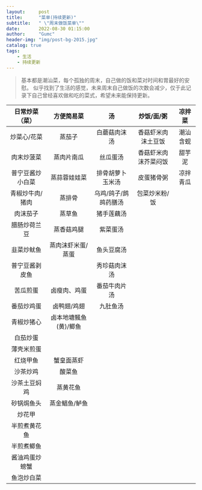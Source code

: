 ```yaml
---
layout:     post
title:      "菜单(持续更新)"
subtitle:   " \"周末做饭菜单\""
date:       2022-08-30 01:15:00
author:     "Gumc"
header-img: "img/post-bg-2015.jpg"
catalog: true
tags:
    - 生活
    - 持续更新
--- 
```


> 基本都是潮汕菜，每个孤独的周末，自己做的饭和菜对时间和胃最好的安慰。
> 似乎找到了生活的感觉，未来周末自己做饭的次数会减少，仅于此记录下自己曾经喜欢做和吃的菜式，希望未来能保持更新。

|  日常炒菜（菜）  |      方便简易菜       |          汤          |      炒饭/面/粥      |  凉拌菜  |
| :--------------: | :-------------------: | :------------------: | :------------------: | :------: |
|   炒菜心/花菜    |        蒸茄子         |     白蘑菇肉沫汤     |  香菇虾米肉沫土豆饭  | 潮汕含蚬 |
|    肉末炒菠菜    |      蒸肉片南瓜       |       丝瓜蛋汤       | 香菇虾米肉沫芥菜闷饭 |  甜芋泥  |
| 普宁豆酱炒小白菜 |     蒸蒜蓉娃娃菜      |   排骨胡萝卜玉米汤   |      皮蛋猪骨粥      | 凉拌青瓜 |
| 青椒炒牛肉/猪肉  |        蒸排骨         | 乌鸡/鸽子/鹧鸪药膳汤 |    包菜炒米粉/饭     |          |
|     肉沫茄子     |        蒸草鱼         |      猪手莲藕汤      |                      |          |
|   腊肠炒荷兰豆   |      蒸香菇鸡腿       |       紫菜蛋汤       |                      |          |
|    韭菜炒鱿鱼    |   蒸肉沫虾米蛋/蒸蛋   |      鱼头豆腐汤      |                      |          |
|  普宁豆酱剥皮鱼  |                       |     秀珍菇肉沫汤     |                      |          |
|     苦瓜煎蛋     |     卤瘦肉、鸡蛋      |     番茄牛肉片汤     |                      |          |
|    番茄炒鸡蛋    |      卤鸭翅/鸡翅      |       九肚鱼汤       |                      |          |
|    青椒炒猪心    | 卤本地塘鲺鱼(黄)/鲫鱼 |                      |                      |          |
|     白茄炒蛋     |                       |                      |                      |          |
|    薄壳米煎蛋    |                       |                      |                      |          |
|     红烧甲鱼     |      蟹皇面蒸虾       |                      |                      |          |
|     沙茶炒鸡     |        酸菜鱼         |                      |                      |          |
|   沙茶土豆焖鸡   |       蒸黄花鱼        |                      |                      |          |
|    砂锅焗鱼头    |     蒸金鲳鱼/鲈鱼     |                      |                      |          |
|      炒花甲      |                       |                      |                      |          |
|   半煎煮黄花鱼   |                       |                      |                      |          |
|    半煎煮鲫鱼    |                       |                      |                      |          |
|  酱油鸡蛋炒螃蟹  |                       |                      |                      |          |
|    鱼泡炒白菜    |                       |                      |                      |          |
